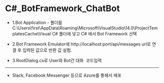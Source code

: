 # C#_BotFramework_ChatBot

* 1.Bot Application - 폴더를 C:\Users\first\AppData\Roaming\Microsoft\VisualStudio\14.0\ProjectTemplatesCache\Visual C# 폴더에 넣고 C# 에서 Bot Framework 선택

* 2.Bot Framework Emulator에 http://localhost:port/api/messages url로 연결 후  입력된 값으로 반환 값 실험.

* 3.RootDialog.cs로 User와 Bot간 대화  코드입력

<hr/>

* Slack, Facebook Messenger 등으로 Azure를 통해서 배포
